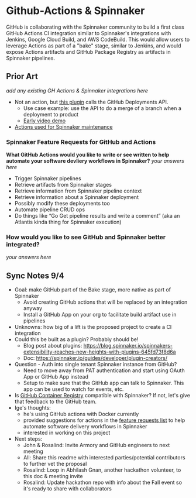 # Github-Actions & Spinnaker

GitHub is collaborating with the Spinnaker community to build a first class GitHub Actions CI integration similar to Spinnaker's integrations with Jenkins, Google Cloud Build, and AWS CodeBuild. This would allow users to leverage Actions as part of a "bake" stage, similar to Jenkins, and would expose Actions artifacts and GitHub Package Registry as artifacts in Spinnaker pipelines. 

## Prior Art
_add any existing GH Actions & Spinnaker integrations here_

- Not an action, but [this plugin](https://github.com/leefaus/echo-github-plugin) calls the GitHub Deployments API. 
  - Use case example: use the API to do a merge of a branch when a deployment to product 
  - [Early video demo](https://youtu.be/2MN-NaOySpo)
- [Actions used for Spinnaker maintenance](https://github.com/spinnaker/scheduled-actions)
  

### Spinnaker Feature Requests for GitHub and Actions

__What GitHub Actions would you like to write or see written to help automate your software devliery workflows in Spinnaker?__
_your answers here_
- Trigger Spinnaker pipelines
- Retrieve artifacts from Spinnaker stages
- Retrieve information from Spinnaker pipeline context
- Retrieve information about a Spinnaker deployment
- Possibly modify these deployments too
- Automate pipeline CRUD ops
- Do things like “Go Get pipeline results and write a comment” (aka an Atlantis kinda thing for Spinnaker execution)

### How would you like to see GitHub and Spinnaker better integrated?
_your answers here_


## Sync Notes 9/4
- Goal: make GitHub part of the Bake stage, more native as part of Spinnaker
  - Avoid creating GitHub actions that will be replaced by an integration anyway
  - Install a GitHub App on your org to facilitate build artifact use in pipelines
- Unknowns: how big of a lift is the proposed project to create a CI integration
- Could this be built as a plugin? Probably should be!
  - Blog post about plugins: https://blog.spinnaker.io/spinnakers-extensibility-reaches-new-heights-with-plugins-645fd73f8d6a
  - Doc: https://spinnaker.io/guides/developer/plugin-creators/
- Question - Auth into single tenant Spinnaker instance from GitHub?
  - Need to move away from PAT authentication and start using OAuth App or GitHub App instead
  - Setup to make sure that the GitHub app can talk to Spinnaker. This app can be used to watch for events, etc.
- Is [GitHub Container Registry](https://github.blog/2020-09-01-introducing-github-container-registry/) compatible with Spinnaker? If not, let's give that feedback to the GitHub team.
- Ige's thoughts:
  - he's using GitHub actions with Docker currently 
  - provided suggestions for actions in the [feature requests list](#spinnaker-feature-requests-for-github-and-actions) to help automate software delivery workflows in Spinnaker
  - interested in working on this project
- Next steps:
  - John & Rosalind: Invite Armory and GitHub engineers to next meeting
  - All: Share this readme with interested parties/potential contributors to further vet the proposal
  - Rosalind: Loop in Abhilash Gnan, another hackathon volunteer, to this doc & meeting invite
  - Rosalind: Update hackathon repo with info about the Fall event so it's ready to share with collaborators
  
